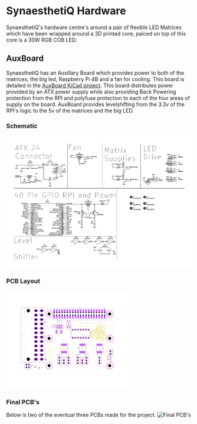 # SynaesthetiQ Hardware

SynaesthetiQ's hardware centre's around a pair of flexible LED Matrices which have been wrapped around a 3D printed core, palced on top of this core is a 30W RGB COB LED.

## AuxBoard

SynaesthetiQ has an Auxillary Board which provides power to both of the matrices, the big led, Raspberry Pi 4B and a fan for cooling. This board is detailed in the [AuxBoard KiCad project](./AuxBoard/). This board distributes power provided by an ATX power supply while also providing Back Powering protection from the RPI and polyfuse protection to each of the four areas of supply on the board. AuxBoard provides levelshifting from the 3.3v of the RPI's logic to the 5v of the matrices and the big LED.

### Schematic
![AuxBoard Schematic](./AuxBoardSchematic.png)
### PCB Layout
![PCB Layout](./AuxBoardPlacement.png)
### Final PCB's
Below is two of the eventual three PCBs made for the project.
![Final PCB's](./FinalPCBs.png)